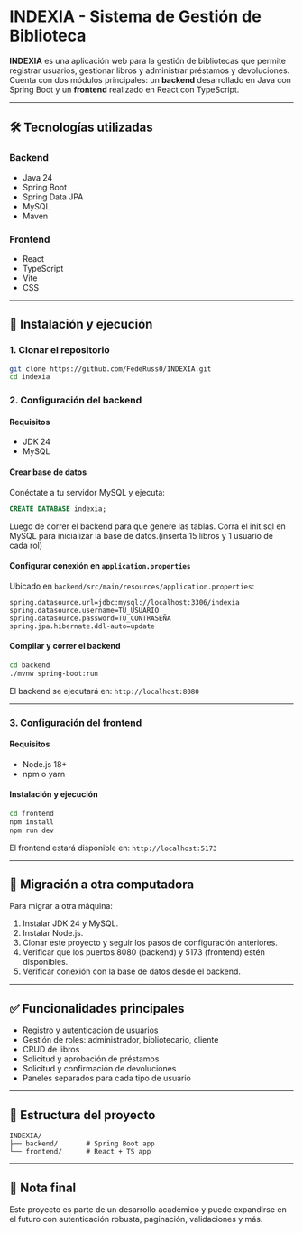 
# INDEXIA - Sistema de Gestión de Biblioteca

**INDEXIA** es una aplicación web para la gestión de bibliotecas que permite registrar usuarios, gestionar libros y administrar préstamos y devoluciones. Cuenta con dos módulos principales: un **backend** desarrollado en Java con Spring Boot y un **frontend** realizado en React con TypeScript.

---

## 🛠️ Tecnologías utilizadas

### Backend
- Java 24
- Spring Boot
- Spring Data JPA
- MySQL
- Maven

### Frontend
- React
- TypeScript
- Vite
- CSS

---

## 🚀 Instalación y ejecución

### 1. Clonar el repositorio

```bash
git clone https://github.com/FedeRuss0/INDEXIA.git
cd indexia
```

### 2. Configuración del backend

#### Requisitos
- JDK 24
- MySQL

#### Crear base de datos

Conéctate a tu servidor MySQL y ejecuta:

```sql
CREATE DATABASE indexia;
```
Luego de correr el backend para que genere las tablas. Corra el init.sql en MySQL para inicializar la base de datos.(inserta 15 libros y 1 usuario de cada rol)

#### Configurar conexión en `application.properties`

Ubicado en `backend/src/main/resources/application.properties`:

```properties
spring.datasource.url=jdbc:mysql://localhost:3306/indexia
spring.datasource.username=TU_USUARIO
spring.datasource.password=TU_CONTRASEÑA
spring.jpa.hibernate.ddl-auto=update
```

#### Compilar y correr el backend

```bash
cd backend
./mvnw spring-boot:run
```

El backend se ejecutará en: `http://localhost:8080`

---

### 3. Configuración del frontend

#### Requisitos
- Node.js 18+
- npm o yarn

#### Instalación y ejecución

```bash
cd frontend
npm install
npm run dev
```

El frontend estará disponible en: `http://localhost:5173`

---

## 🔄 Migración a otra computadora

Para migrar a otra máquina:

1. Instalar JDK 24 y MySQL.
2. Instalar Node.js.
3. Clonar este proyecto y seguir los pasos de configuración anteriores.
4. Verificar que los puertos 8080 (backend) y 5173 (frontend) estén disponibles.
5. Verificar conexión con la base de datos desde el backend.

---

## ✅ Funcionalidades principales

- Registro y autenticación de usuarios
- Gestión de roles: administrador, bibliotecario, cliente
- CRUD de libros
- Solicitud y aprobación de préstamos
- Solicitud y confirmación de devoluciones
- Paneles separados para cada tipo de usuario

---

## 📂 Estructura del proyecto

```
INDEXIA/
├── backend/       # Spring Boot app
└── frontend/      # React + TS app
```

---

## 📌 Nota final

Este proyecto es parte de un desarrollo académico y puede expandirse en el futuro con autenticación robusta, paginación, validaciones y más.

